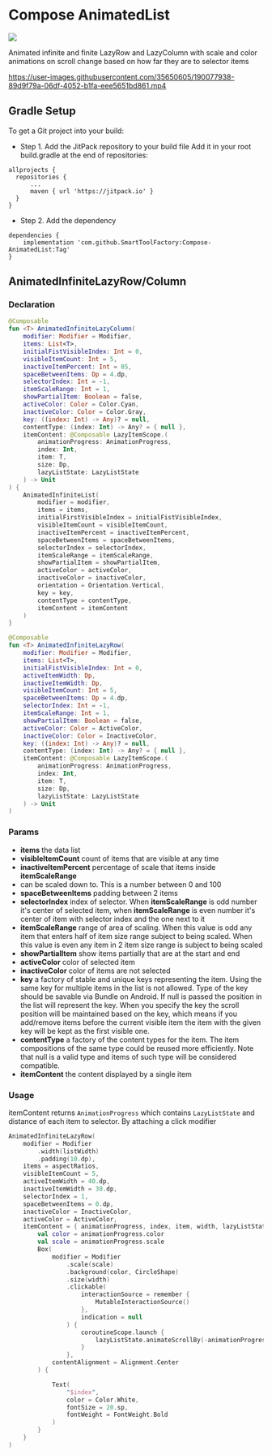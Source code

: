 # Compose AnimatedList

[![](https://jitpack.io/v/SmartToolFactory/Compose-AnimatedList.svg)](https://jitpack.io/#SmartToolFactory/Compose-AnimatedList)

Animated infinite and finite LazyRow and LazyColumn with scale and color animations on scroll change
based on how far they are to selector items

https://user-images.githubusercontent.com/35650605/190077938-89d9f79a-06df-4052-b1fa-eee5651bd861.mp4

## Gradle Setup

To get a Git project into your build:

* Step 1. Add the JitPack repository to your build file Add it in your root build.gradle at the end
  of repositories:

```
allprojects {
  repositories {
      ...
      maven { url 'https://jitpack.io' }
  }
}
```

* Step 2. Add the dependency

```
dependencies {
    implementation 'com.github.SmartToolFactory:Compose-AnimatedList:Tag'
}
```

## AnimatedInfiniteLazyRow/Column

### Declaration

```kotlin
@Composable
fun <T> AnimatedInfiniteLazyColumn(
    modifier: Modifier = Modifier,
    items: List<T>,
    initialFistVisibleIndex: Int = 0,
    visibleItemCount: Int = 5,
    inactiveItemPercent: Int = 85,
    spaceBetweenItems: Dp = 4.dp,
    selectorIndex: Int = -1,
    itemScaleRange: Int = 1,
    showPartialItem: Boolean = false,
    activeColor: Color = Color.Cyan,
    inactiveColor: Color = Color.Gray,
    key: ((index: Int) -> Any)? = null,
    contentType: (index: Int) -> Any? = { null },
    itemContent: @Composable LazyItemScope.(
        animationProgress: AnimationProgress,
        index: Int,
        item: T,
        size: Dp,
        lazyListState: LazyListState
    ) -> Unit
) {
    AnimatedInfiniteList(
        modifier = modifier,
        items = items,
        initialFirstVisibleIndex = initialFistVisibleIndex,
        visibleItemCount = visibleItemCount,
        inactiveItemPercent = inactiveItemPercent,
        spaceBetweenItems = spaceBetweenItems,
        selectorIndex = selectorIndex,
        itemScaleRange = itemScaleRange,
        showPartialItem = showPartialItem,
        activeColor = activeColor,
        inactiveColor = inactiveColor,
        orientation = Orientation.Vertical,
        key = key,
        contentType = contentType,
        itemContent = itemContent
    )
}
```

```kotlin
@Composable
fun <T> AnimatedInfiniteLazyRow(
    modifier: Modifier = Modifier,
    items: List<T>,
    initialFistVisibleIndex: Int = 0,
    activeItemWidth: Dp,
    inactiveItemWidth: Dp,
    visibleItemCount: Int = 5,
    spaceBetweenItems: Dp = 4.dp,
    selectorIndex: Int = -1,
    itemScaleRange: Int = 1,
    showPartialItem: Boolean = false,
    activeColor: Color = ActiveColor,
    inactiveColor: Color = InactiveColor,
    key: ((index: Int) -> Any)? = null,
    contentType: (index: Int) -> Any? = { null },
    itemContent: @Composable LazyItemScope.(
        animationProgress: AnimationProgress,
        index: Int,
        item: T,
        size: Dp,
        lazyListState: LazyListState
    ) -> Unit
) 
```

### Params

* **items** the data list
* **visibleItemCount** count of items that are visible at any time
* **inactiveItemPercent** percentage of scale that items inside **itemScaleRange**
* can be scaled down to. This is a number between 0 and 100
* **spaceBetweenItems** padding between 2 items
* **selectorIndex** index of selector. When **itemScaleRange** is odd number it's center of selected
  item, when **itemScaleRange** is even number it's center of item with selector index and the one
  next to it
* **itemScaleRange** range of area of scaling. When this value is odd any item that enters half of
  item size range subject to being scaled. When this value is even any item in 2 item size range is
  subject to being scaled
* **showPartialItem** show items partially that are at the start and end
* **activeColor** color of selected item
* **inactiveColor** color of items are not selected
* **key** a factory of stable and unique keys representing the item. Using the same key for multiple
  items in the list is not allowed. Type of the key should be savable via Bundle on Android. If
  null is passed the position in the list will represent the key. When you specify the key the
  scroll position will be maintained based on the key, which means if you add/remove items before
  the current visible item the item with the given key will be kept as the first visible one.
* **contentType** a factory of the content types for the item. The item compositions of the same
  type could be reused more efficiently. Note that null is a valid type and items of such type will
  be considered compatible.
* **itemContent** the content displayed by a single item

### Usage

itemContent returns `AnimationProgress` which contains `LazyListState` and
distance of each item to selector. By attaching a click modifier

```kotlin
AnimatedInfiniteLazyRow(
    modifier = Modifier
        .width(listWidth)
        .padding(10.dp),
    items = aspectRatios,
    visibleItemCount = 5,
    activeItemWidth = 40.dp,
    inactiveItemWidth = 30.dp,
    selectorIndex = 1,
    spaceBetweenItems = 0.dp,
    inactiveColor = InactiveColor,
    activeColor = ActiveColor,
    itemContent = { animationProgress, index, item, width, lazyListState ->
        val color = animationProgress.color
        val scale = animationProgress.scale
        Box(
            modifier = Modifier
                .scale(scale)
                .background(color, CircleShape)
                .size(width)
                .clickable(
                    interactionSource = remember {
                        MutableInteractionSource()
                    },
                    indication = null
                ) {
                    coroutineScope.launch {
                        lazyListState.animateScrollBy(-animationProgress.distanceToSelector)
                    }
                },
            contentAlignment = Alignment.Center
        ) {

            Text(
                "$index",
                color = Color.White,
                fontSize = 20.sp,
                fontWeight = FontWeight.Bold
            )
        }
    }
)
```
